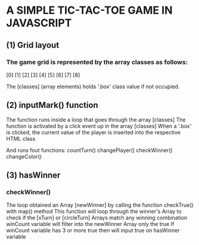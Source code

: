 # A SIMPLE TIC-TAC-TOE GAME IN JAVASCRIPT

## (1) Grid layout

### The game grid is represented by the array classes as follows:

[0] [1] [2]
[3] [4] [5]
[6] [7] [8]

The [classes] (array elements) holds '.box' class value if not occupied.

## (2) inputMark() function

The function runs inside a loop that goes through the array [classes]
The function is activated by a click event up in the array [classes]
When a '.box' is clicked, the current value of the player is inserted into the respective HTML class

And runs fout functions:
    countTurn()
    changePlayer()
    checkWinner()
    changeColor()

## (3) hasWinner

### checkWinner()
The loop obtained an Array [newWinner] by calling the function checkTrue() with map() method
This function will loop through the winner's Array to check if the [xTurn] or [circleTurn] Arrays match any winning combination
winCount variable will filter into the newWinner Array only the true
If winCount variable has 3 or more true then will input true on hasWinner variable
